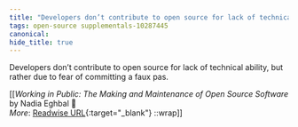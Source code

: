 ```yaml
---
title: "Developers don’t contribute to open source for lack of technical ..."
tags: open-source supplementals-10287445
canonical: 
hide_title: true
---
```


Developers don’t contribute to open source for lack of technical ability, but rather due to fear of committing a faux pas.


[[<cite>_Working in Public: The Making and Maintenance of Open Source Software_</cite> by Nadia Eghbal 📕<br>
_More_: [Readwise URL](https://readwise.io/open/454454821){:target="_blank"}
::wrap]]